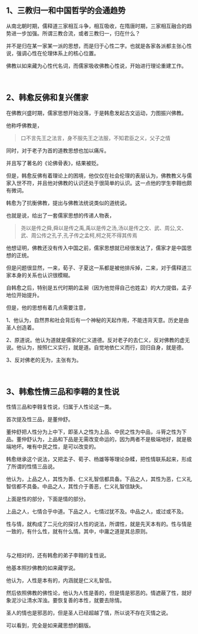 <h2>1、三教归一和中国哲学的会通趋势</h2><p data-pid="ZSxP7l88">从南北朝时期，儒释道三家相互斗争，相互吸收，在隋唐时期，三家相互融合的趋势进一步加强。所谓三教合流，或者三教归一，归在什么？</p><p data-pid="I6-YHSRz">并不是归在某一家某一派的思想，而是归于心性二字。也就是各家各派都主张心性说，强调心性在伦理体系上的核心位置。</p><p data-pid="7vlxg3LG">佛教以如来藏为心性代名词，而儒家吸收佛教心性说，开始进行理论重建工作。</p><p class="ztext-empty-paragraph"><br/></p><h2>2、韩愈反佛和复兴儒家</h2><p data-pid="I6omOzvJ">在佛教兴盛时期，儒家思想开始没落，于是韩愈发起古文运动，力图振兴佛教。</p><p data-pid="-EQSYh4K">他称呼佛教是，</p><blockquote data-pid="gvBMyAzC">口不言先王之法言，身不服先王之法服，不知君臣之义，父子之情</blockquote><p data-pid="jnLfVFAP">同时，对于老子为首的道教思想也加以痛斥。</p><p data-pid="R5_rsAnD">并且写了著名的《论佛骨表》，结果被贬。</p><p data-pid="3Ih4EpcR">但是，韩愈反佛有着理论上的困境，他仅仅在社会伦理的表层认为，佛教教义与儒家入世不符，并且他对佛教的认识还处于很简单的认识。这一点他的学生李翱也颇有微词。</p><p data-pid="TeDg2nzf">韩愈为了抗衡佛教，提出与佛教法统说类似的道统说。</p><p data-pid="wHh657rn">也就是说，给出了一套儒家思想的传递人物表，</p><blockquote data-pid="0vvtJFpT">尧以是传之舜,舜以是传之禹,禹以是传之汤,汤以是传之文、武、周公,文、武、周公传之孔子,孔子传之孟柯,柯之死不得其传焉</blockquote><p data-pid="mBxudTZP">他想证明，佛教还没有传入中国之前，儒家思想就已经很发达了，儒家才是中国思想的正统。</p><p data-pid="EVTVUbZo">但是问题很显然，一来，荀子、子夏这一系都是被他排斥掉，二来，对于儒释道三家本身的关系也认识很模糊。</p><p data-pid="_Yu1ebUO">自韩愈之后，特别是五代时期的孟昶（因为他觉得自己也姓孟）的大力提倡，孟子地位开始提升。</p><p data-pid="aMBUd5St">但是，他的思想有着几点需要注意，</p><p data-pid="bDINvrTo">1、他认为，自然界和社会背后有一个神秘的天起作用，不能违背天意。历史是由圣人创造着。</p><p data-pid="-Crt2kwI">2、原道说。他认为道就是儒家的仁义道德。反对老子的去仁义，反对佛教的虚无说。他认为，按照仁义实行，就是道。自觉地依仁义而行，回归自身，就是德。</p><p data-pid="myYhqcjA">3、反对佛老的无为，主张有为。</p><p class="ztext-empty-paragraph"><br/></p><h2>3、韩愈性情三品和李翱的复性说</h2><p data-pid="xcDUBNjM">性情三品和李翱复性说，归属于人性论这一类。</p><p data-pid="OnAtb1on">首次提及性三品，是董仲舒。</p><p data-pid="q1CKs_wE">董仲舒把人性分为上中下，即圣人之性为上品、中民之性为中品，斗筲之性为下品。董仲舒认为，上品和下品是无需改变命运的，因为两者不是极端地好，就是极端地坏。唯有中民之性，是可以改变的。</p><p data-pid="eQM_Tge6">韩愈继承这个说法，又把孟子、荀子、杨雄等等理论杂糅，把性情联系起来，形成了所谓的性情三品说。</p><p data-pid="SMHh0s00">他认为，上品之人，其性为善、仁义礼智信都具备。下品之人，其性为恶，仁义礼智信都不具备。中品之人，其性介于善恶，仁义礼智信缺失。</p><p data-pid="2L2iwMhY">上面是性的部分，下面是情的部分。</p><p data-pid="Y0jpknv2">上品之人，七情合乎中道。下品之人，七情过犹不及。中品之人，或过或不及。</p><p data-pid="ipylpZLy">性与情，就构成了二元化的探讨人性的说法，所谓性，就是先天本有的。性与情是一致的，有什么性，就有什么情。其中，中庸之道是其总原则。</p><p class="ztext-empty-paragraph"><br/></p><p data-pid="9aPPa1Zi">与之相对的，还有韩愈的弟子李翱的复性说。</p><p data-pid="FZxc8ntW">他基本照抄佛教的如来藏学说。</p><p data-pid="Qnoop4SC">他认为，人性是本有的，内涵就是仁义礼智信。</p><p data-pid="_Qm0QFSt">然后依照佛教的佛性论，他认为人性是善的，但是情是邪恶的。情遮蔽了性，就好象泥沙让清水浑浊。要恢复善的本性，就要去除情。</p><p data-pid="gUNQMItU">圣人的情也是邪恶的，但是圣人已经超越了情，所以说不存在灭情之说。</p><p data-pid="7qCUaCgT">可以看到，完全是如来藏思想的翻版。</p><p></p>
